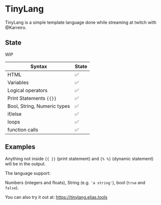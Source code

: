 # TinyLang

TinyLang is a simple template language done while streaming at twitch with @Karreiro. 

## State 

WIP

| Syntax      | State |
| ----------- | ----------- |
| HTML        | ✅       |
| Variables   | ✅        |
| Logical operators| ✅        |
| Print Statements `{{}}`   | ✅        |
| Bool, String, Numeric types   | ✅        |
| if/else   | ✅        |
| loops   | ✅        |
| function calls   | ✅        |


## Examples

Anything not inside `{{ }}` (print statement) and `{% %}` (dynamic statement) will be in the output.

The language support:

Numbers (integers and floats), String (e.g. `'a string'`), bool (`true` and `false`).


You can also try it out at: https://tinylang.elias.tools


